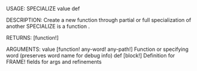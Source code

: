 USAGE:
     SPECIALIZE value def 

DESCRIPTION:
     Create a new function through partial or full specialization of another
     SPECIALIZE is a function .

RETURNS: [function!]

ARGUMENTS:
    value [function! any-word! any-path!]
        Function or specifying word (preserves word name for debug info)
    def [block!]
        Definition for FRAME! fields for args and refinements
